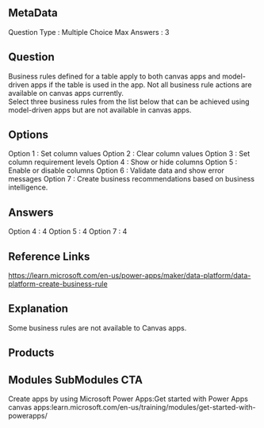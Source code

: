 ## MetaData
Question Type : Multiple Choice
Max Answers : 3

## Question
Business rules defined for a table apply to both canvas apps and model-driven apps if the table is used in the app. Not all business rule actions are available on canvas apps currently.<br>Select three business rules from the list below that can be achieved using model-driven apps but are not available in canvas apps.

## Options
Option 1 : Set column values
Option 2 : Clear column values 
Option 3 : Set column requirement levels 
Option 4 : Show or hide columns
Option 5 : Enable or disable columns 
Option 6 : Validate data and show error messages 
Option 7 : Create business recommendations based on business intelligence.

## Answers
Option 4 : 4
Option 5 : 4
Option 7 : 4

## Reference Links
https://learn.microsoft.com/en-us/power-apps/maker/data-platform/data-platform-create-business-rule

## Explanation
Some business rules are not available to Canvas apps. 

## Products
 
## Modules SubModules CTA
Create apps by using Microsoft Power Apps:Get started with Power Apps canvas apps:learn.microsoft.com/en-us/training/modules/get-started-with-powerapps/
